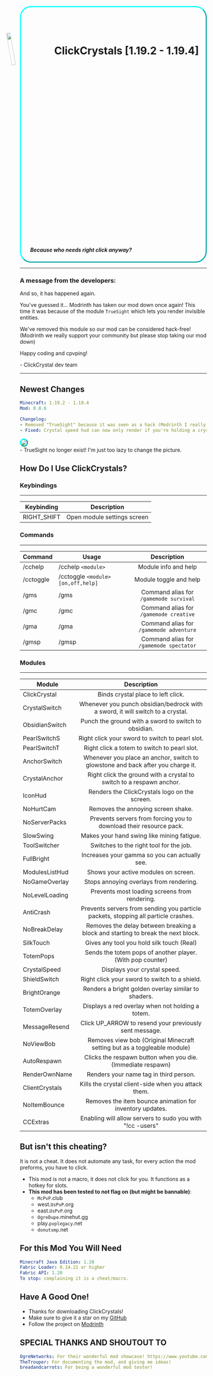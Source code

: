
<div class="main-banner" style="border: 3px aqua solid; border-radius: 30px; border-style: outset; padding-left: 10px;">
  <h1>
    <img src="https://cdn.modrinth.com/data/YDYPZdGj/images/a073ea1b025661446c83ba40f1445c8c4d840ab9.png" style="width: 15%; transform: translateY(20px) rotateZ(-10deg);"/>
    ClickCrystals [1.19.2 - 1.19.4]
  </h1>
  <h5 style="margin-left: 15px">
    Because who needs right click anyway?
  </h5>
</div>

---------------------------------------------------------------
### A message from the developers:
And so, it has happened again.

You've guessed it... Modrinth has taken our mod down once again!
This time it was because of the module `TrueSight` which lets you render
invisible entities.

We've removed this module so our mod can be considered hack-free!
(Modrinth we really support your community but please stop taking our mod down)

Happy coding and cpvping!

\- ClickCrystal dev team

---------------------------------------------------------------

## Newest Changes
```yml
Minecraft: 1.19.2 - 1.19.4
Mod: 0.8.6

Changelog:
- Removed "TrueSight" because it was seen as a hack (Modrinth I really support your community but please stop taking our mod down)
- Fixed: Crystal speed hud can now only render if you're holding a crystal.
```

<div class="demo-menu">
  <img src="https://cdn.modrinth.com/data/YDYPZdGj/images/5af890908559e20f5ee163176d334113e8d0d472.png" style="border: 3px aqua solid; border-radius: 30px; border-style: outset;"/>
</div>
- TrueSight no longer exist! I'm just too lazy to change the picture.

## How Do I Use ClickCrystals?

### Keybindings

-----------------------------------------

| **Keybinding** |       **Description**       |
|----------------|:---------------------------:|
| RIGHT_SHIFT    | Open module settings screen |

### Commands

-----------------------------------------

| **Command** | **Usage**                            |             **Description**             |
|-------------|--------------------------------------|:---------------------------------------:|
| /cchelp     | /cchelp `<module>`                   |          Module info and help           |
| /cctoggle   | /cctoggle `<module>` `[on,off,help]` |         Module toggle and help          |
| /gms        | /gms                                 | Command alias for `/gamemode survival`  |
| /gmc        | /gmc                                 | Command alias for `/gamemode creative`  |
| /gma        | /gma                                 | Command alias for `/gamemode adventure` |
| /gmsp       | /gmsp                                | Command alias for `/gamemode spectator` |

### Modules

-----------------------------------------

| **Module**     |                                  **Description**                                   |
|----------------|:----------------------------------------------------------------------------------:|
| ClickCrystal   |                         Binds crystal place to left click.                         |
| CrystalSwitch  |   Whenever you punch obsidian/bedrock with a sword, it will switch to a crystal.   |
| ObsidianSwitch |                Punch the ground with a sword to switch to obsidian.                |
| PearlSwitchS   |                  Right click your sword to switch to pearl slot.                   |
| PearlSwitchT   |                    Right click a totem to switch to pearl slot.                    |
| AnchorSwitch   |  Whenever you place an anchor, switch to glowstone and back after you charge it.   |
| CrystalAnchor  |        Right click the ground with a crystal to switch to a respawn anchor.        |
| IconHud        |                   Renders the ClickCrystals logo on the screen.                    |
| NoHurtCam      |                         Removes the annoying screen shake.                         |
| NoServerPacks  |         Prevents servers from forcing you to download their resource pack.         |
| SlowSwing      |                     Makes your hand swing like mining fatigue.                     |
| ToolSwitcher   |                      Switches to the right tool for the job.                       |
| FullBright     |                   Increases your gamma so you can actually see.                    |
| ModulesListHud |                        Shows your active modules on screen.                        |
| NoGameOverlay  |                      Stops annoying overlays from rendering.                       |
| NoLevelLoading |                   Prevents most loading screens from rendering.                    |
| AntiCrash      | Prevents servers from sending you particle packets, stopping all particle crashes. |
| NoBreakDelay   |  Removes the delay between breaking a block and starting to break the next block.  |
| SilkTouch      |                     Gives any tool you hold silk touch (Real)                      |
| TotemPops      |             Sends the totem pops of another player. (With pop counter)             |
| CrystalSpeed   |                            Displays your crystal speed.                            |
| ShieldSwitch   |                   Right click your sword to switch to a shield.                    |
| BrightOrange   |                Renders a bright golden overlay similar to shaders.                 |
| TotemOverlay   |                  Displays a red overlay when not holding a totem.                  |
| MessageResend  |               Click UP_ARROW to resend your previously sent message.               |
| NoViewBob      |      Removes view bob (Original Minecraft setting but as a toggleable module)      |
| AutoRespawn    |            Clicks the respawn button when you die. (Immediate respawn)             |
| RenderOwnName  |                       Renders your name tag in third person.                       |
| ClientCrystals |                Kills the crystal client-side when you attack them.                 |
| NoItemBounce   |              Removes the item bounce animation for inventory updates.              |
| CCExtras       |             Enabling will allow servers to sudo you with "!cc -users"              |

## But isn't this cheating?
It is not a cheat. It does not automate any task, for every action the mod preforms, you have to click.
- This mod is not a macro, it does not click for you. It functions as a hotkey for slots.
- **This mod has been tested to not flag on (but might be bannable)**:
  - `McPvP`.club
  - west.`UsPvP`.org
  - east.`UsPvP`.org
  - `OgreDupe`.minehut.gg
  - play.`pvplegacy`.net
  - `donutsmp`.net

## For this Mod You Will Need
```yml
Minecraft Java Edition: 1.20
Fabric Loader: 0.14.21 or higher
Fabric API: 1.20
To stop: complaining it is a cheat/macro.
```

## Have A Good One!
- Thanks for downloading ClickCrystals!
- Make sure to give it a star on my [GitHub](https://github.com/itzispyder/clickcrystals)
- Follow the project on [Modrinth](https://modrinth.com/mod/clickcrystals)

## SPECIAL THANKS AND SHOUTOUT TO
```yml
OgreNetworks: For their wonderful mod showcase! https://www.youtube.com/watch?v=M95TDqW2p2k
TheTrouper: For documenting the mod, and giving me ideas!
breadandcarrots: For being a wonderful mod tester!
```
